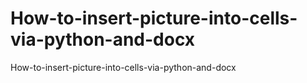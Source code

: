 # How-to-insert-picture-into-cells-via-python-and-docx
How-to-insert-picture-into-cells-via-python-and-docx
